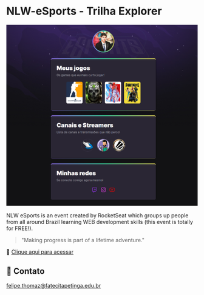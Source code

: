 # NLW-eSports - Trilha Explorer

![preview](./.github/preview.png)

NLW eSports is an event created by RocketSeat which groups up people from all around Brazil learning WEB development skills (this event is totally for FREE!).

> "Making progress is part of a lifetime adventure."

:link: [Clique aqui para acessar](https://felipe-thomaz.github.io/NLW-eSports-explorer/)

## 💛 Contato
felipe.thomaz@fatecitapetinga.edu.br

